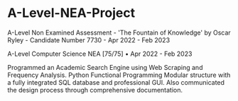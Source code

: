 # A-Level-NEA-Project
A-Level Non Examined Assessment - 'The Fountain of Knowledge' by Oscar Ryley - Candidate Number 7730 - Apr 2022 - Feb 2023


A-Level Computer Science NEA [75/75] • Apr 2022 - Feb 2023

Programmed an Academic Search Engine using Web Scraping and Frequency Analysis. Python Functional Programming Modular structure with a fully integrated SQL database and professional GUI. Also communicated the design process through comprehensive documentation.
